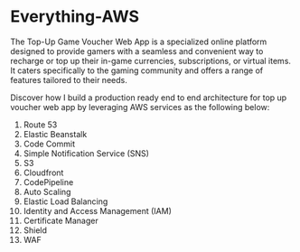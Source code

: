 # Everything-AWS

The Top-Up Game Voucher Web App is a specialized online platform designed to provide gamers with a seamless and convenient way to recharge or top up their in-game currencies, subscriptions, or virtual items. It caters specifically to the gaming community and offers a range of features tailored to their needs.

Discover how I build a production ready end to end architecture for top up voucher web app by leveraging AWS services as the following below:

1. Route 53
2. Elastic Beanstalk
3. Code Commit
4. Simple Notification Service (SNS)
5. S3
6. Cloudfront
7. CodePipeline
8. Auto Scaling
9. Elastic Load Balancing
10. Identity and Access Management (IAM)
11. Certificate Manager
12. Shield
13. WAF
